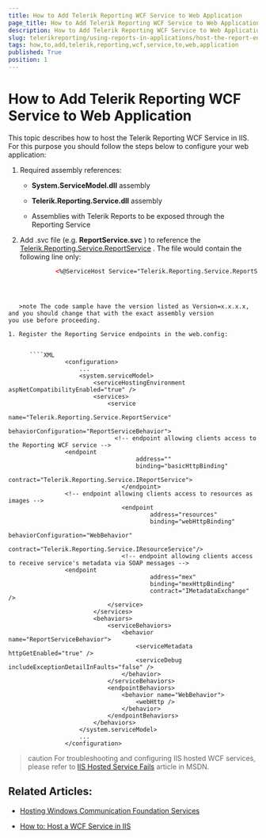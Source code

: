 ```yaml
---
title: How to Add Telerik Reporting WCF Service to Web Application
page_title: How to Add Telerik Reporting WCF Service to Web Application | for Telerik Reporting Documentation
description: How to Add Telerik Reporting WCF Service to Web Application
slug: telerikreporting/using-reports-in-applications/host-the-report-engine-remotely/telerik-reporting-wcf-service/how-to-add-telerik-reporting-wcf-service-to-web-application
tags: how,to,add,telerik,reporting,wcf,service,to,web,application
published: True
position: 1
---
```


# How to Add Telerik Reporting WCF Service to Web Application



This topic describes how to host the Telerik Reporting WCF Service in IIS. For this purpose you should follow         the steps below to configure your web application:       

1. Required assembly references:

   + __System.ServiceModel.dll__  assembly               

   + __Telerik.Reporting.Service.dll__  assembly               

   + Assemblies with Telerik Reports to be exposed through the Reporting Service

1. Add .svc file (e.g. __ReportService.svc__ )             to reference the              [Telerik.Reporting.Service.ReportService](/reporting/api/Telerik.Reporting.Service.ReportService) .             The file would contain the following line only:           

	
      ````XML
				<%@ServiceHost Service="Telerik.Reporting.Service.ReportService, Telerik.Reporting.Service, Version=x.x.x.x, Culture=neutral, PublicKeyToken=A9D7983DFCC261BE" %>
````



   >note The code sample have the version listed as Version=x.x.x.x,               and you should change that with the exact assembly version               you use before proceeding.             

1. Register the Reporting Service endpoints in the web.config:

	
      ````XML
				<configuration>
					...
					<system.serviceModel>
						<serviceHostingEnvironment aspNetCompatibilityEnabled="true" />
						<services>
							<service
									name="Telerik.Reporting.Service.ReportService"
									behaviorConfiguration="ReportServiceBehavior">
							  <!-- endpoint allowing clients access to the Reporting WCF service -->
                <endpoint
									address=""
									binding="basicHttpBinding"
									contract="Telerik.Reporting.Service.IReportService">
								</endpoint>
                <!-- endpoint allowing clients access to resources as images -->
								<endpoint
										address="resources"
										binding="webHttpBinding"
										behaviorConfiguration="WebBehavior"
										contract="Telerik.Reporting.Service.IResourceService"/>
								<!-- endpoint allowing clients access to receive service's metadata via SOAP messages -->
                <endpoint
										address="mex"
										binding="mexHttpBinding"
										contract="IMetadataExchange" />
							</service>
						</services>
						<behaviors>
							<serviceBehaviors>
								<behavior name="ReportServiceBehavior">
									<serviceMetadata httpGetEnabled="true" />
									<serviceDebug includeExceptionDetailInFaults="false" />
								</behavior>
							</serviceBehaviors>
							<endpointBehaviors>
								<behavior name="WebBehavior">
									<webHttp />
								</behavior>
							</endpointBehaviors>
						</behaviors>
					</system.serviceModel>
					...
				</configuration>
````



>caution For troubleshooting and configuring IIS hosted WCF services, please refer to  [IIS Hosted Service Fails](http://msdn.microsoft.com/en-us/library/ms752252.aspx)  article in MSDN.         


## Related Articles:

*  [Hosting Windows Communication Foundation Services](http://msdn.microsoft.com/en-us/library/ms730158.aspx) 

*  [How to: Host a WCF Service in IIS](http://msdn.microsoft.com/en-us/library/ms733766.aspx) 
